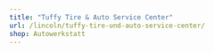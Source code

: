```yaml
---
title: "Tuffy Tire & Auto Service Center"
url: /lincoln/tuffy-tire-und-auto-service-center/
shop: Autowerkstatt
---
```

